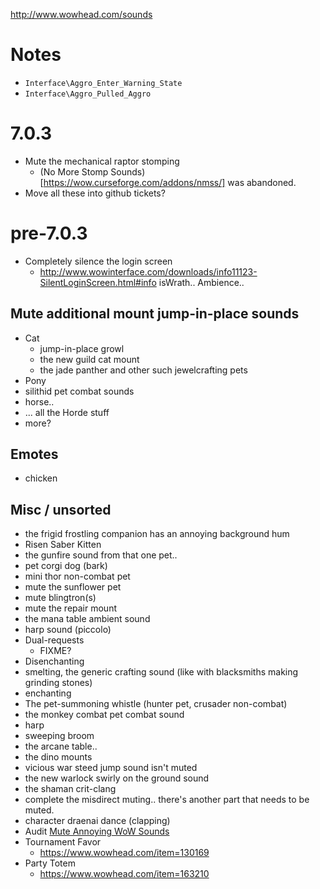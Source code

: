 http://www.wowhead.com/sounds

# Notes

- `Interface\Aggro_Enter_Warning_State`
- `Interface\Aggro_Pulled_Aggro`


# 7.0.3

- Mute the mechanical raptor stomping
  - (No More Stomp Sounds)[https://wow.curseforge.com/addons/nmss/] was abandoned.
- Move all these into github tickets?


# pre-7.0.3

- Completely silence the login screen
  -  http://www.wowinterface.com/downloads/info11123-SilentLoginScreen.html#info isWrath..
      Ambience\..


## Mute additional mount jump-in-place sounds

- Cat
  -  jump-in-place growl
  -  the new guild cat mount
  -  the jade panther and other such jewelcrafting pets
- Pony
- silithid pet combat sounds
- horse..
- ... all the Horde stuff
- more?


## Emotes

- chicken


## Misc / unsorted

- the frigid frostling companion has an annoying background hum
- Risen Saber Kitten
- the gunfire sound from that one pet..
- pet corgi dog (bark)
- mini thor non-combat pet
- mute the sunflower pet
- mute blingtron(s)
- mute the repair mount
- the mana table ambient sound
- harp sound (piccolo)
- Dual-requests
  -  FIXME?
- Disenchanting
- smelting, the generic crafting sound (like with blacksmiths making grinding stones)
- enchanting
- The pet-summoning whistle (hunter pet, crusader non-combat)
- the monkey combat pet combat sound
- harp
- sweeping broom
- the arcane table..
- the dino mounts
- vicious war steed jump sound isn't muted
- the new warlock swirly on the ground sound
- the shaman crit-clang
- complete the misdirect muting.. there's another part that needs to be muted.
- character draenai dance (clapping)
- Audit [Mute Annoying WoW Sounds](https://wow.curseforge.com/projects/29869)
- Tournament Favor
  -  https://www.wowhead.com/item=130169
- Party Totem
  -  https://www.wowhead.com/item=163210
